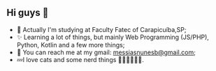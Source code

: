 ## Hi guys 👋
- 🎇 Actually I'm studying at Faculty Fatec of Carapicuíba,SP;
- ✨ Learning a lot of things, but mainly Web Programming (JS/PHP), Python, Kotlin and a few more things;
- 💌 You can reach me at my gmail: messiasnunesb@gmail.com;
- 💤I love cats and some nerd things 🐱‍👤🐱‍🐉🐱‍👓.

<!--
**Messinunes/Messinunes** is a ✨ _special_ ✨ repository because its `README.md` (this file) appears on your GitHub profile.

Here are some ideas to get you started:

- 🔭 I’m currently working on ...
- 🌱 I’m currently learning ...
- 👯 I’m looking to collaborate on ...
- 🤔 I’m looking for help with ...
- 💬 Ask me about ...
- 📫 How to reach me: ...
- 😄 Pronouns: ...
- ⚡ Fun fact: ...
-->
